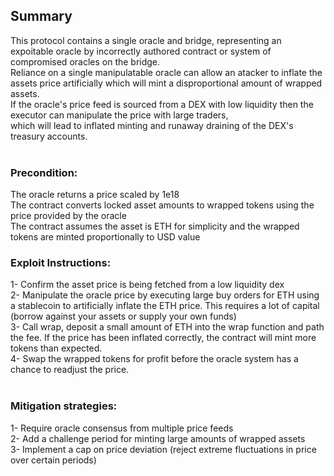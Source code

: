 ## Summary
This protocol contains a single oracle and bridge, representing an expoitable oracle by incorrectly authored contract or system of compromised oracles on the bridge. </br>
Reliance on a single manipulatable oracle can allow an atacker to inflate the assets price artificially which will mint a disproportional amount of wrapped assets.  </br>
If the oracle's price feed is sourced from a DEX with low liquidity then the executor can manipulate the price with large traders, </br>
which will lead to inflated minting and runaway draining of the DEX's treasury accounts. </br>
</br>
### Precondition:  </br>
The oracle returns a price scaled by 1e18 </br>
The contract converts locked asset amounts to wrapped tokens using the price provided by the oracle </br>
The contract assumes the asset is ETH for simplicity and the wrapped tokens are minted proportionally to USD value </br>

### Exploit Instructions: </br>
1- Confirm the asset price is being fetched from a low liquidity dex </br>
2- Manipulate the oracle price by executing large buy orders for ETH using a stablecoin to artificially inflate the ETH price. This requires a lot of capital (borrow against your assets or supply  your own funds) </br>
3- Call wrap, deposit a small amount of ETH into the wrap function and path the fee. If the price has been inflated correctly, the contract will mint more tokens than expected. </br>
4- Swap the wrapped tokens for profit before the oracle system has a chance to readjust the price.  </br>
</br>
### Mitigation strategies:</br>
1- Require oracle consensus from multiple price feeds</br>
2- Add a challenge period for minting large amounts of wrapped assets</br>
3- Implement a cap on price deviation (reject extreme fluctuations in price over certain periods)</br>
</br>
